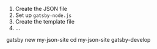 1. Create the JSON file
2. Set up `gatsby-node.js`
3. Create the template file
4. ...

gatsby new my-json-site
cd my-json-site
gatsby-develop
